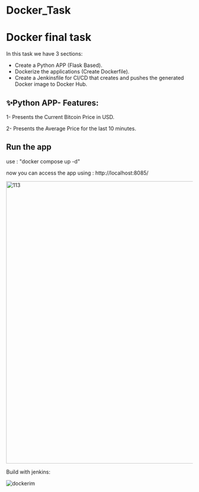 # Docker_Task
# Docker final task
In this task we have 3 sections:
-  Create a Python APP (Flask Based).
-  Dockerize the applications (Create Dockerfile).
-  Create a Jenkinsfile for CI/CD that creates and pushes the generated Docker image to Docker Hub.


## ✨Python APP- Features:
1-  Presents the Current Bitcoin Price in USD.

2-  Presents the Average Price for the last 10 minutes.



## Run the app

use : "docker compose up -d"

now you can access the app using : http://localhost:8085/ 


<img width="763" alt="113" src="https://user-images.githubusercontent.com/72957443/202928441-9d3651dc-4512-4fd5-ad2c-f45ffb4ab2b3.png">

Build with jenkins: 

![dockerim](https://user-images.githubusercontent.com/72957443/206309322-79e47650-dc87-489f-9ae4-5d2e193ca67a.jpeg)



